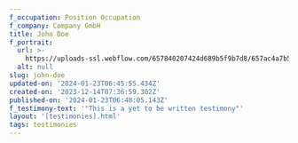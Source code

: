 ```yaml
---
f_occupation: Position Occupation
f_company: Company GmbH
title: John Doe
f_portrait:
  url: >-
    https://uploads-ssl.webflow.com/657840207424d689b5f9b7d8/657ac4a7b51e438a254ed380_john.png
  alt: null
slug: john-doe
updated-on: '2024-01-23T06:45:55.434Z'
created-on: '2023-12-14T07:36:59.302Z'
published-on: '2024-01-23T06:48:05.143Z'
f_testimony-text: '"This is a yet to be written testimony"'
layout: '[testimonies].html'
tags: testimonies
---
```



